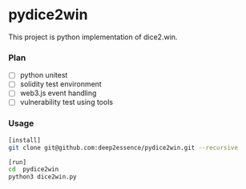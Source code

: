 # pydice2win
This project is python implementation of dice2.win.
### Plan
* [ ] python unitest
* [ ] solidity test environment
* [ ] web3.js event handling
* [ ] vulnerability test using tools
### Usage
```bash
[install]
git clone git@github.com:deep2essence/pydice2win.git --recursive

[run]
cd  pydice2win
python3 dice2win.py
```